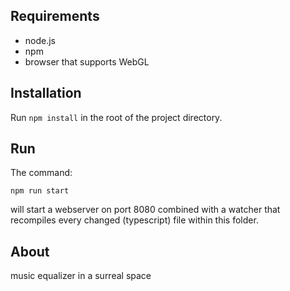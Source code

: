 ## Requirements

* node.js
* npm
* browser that supports WebGL


## Installation

Run `npm install` in the root of the project directory.


## Run

The command:

`npm run start`

will start a webserver on port 8080 combined with a watcher that recompiles every changed (typescript) file within this folder.


## About

music equalizer in a surreal space

